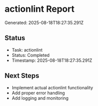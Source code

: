 # actionlint Report

Generated: 2025-08-18T18:27:35.291Z

## Status
- Task: actionlint
- Status: Completed
- Timestamp: 2025-08-18T18:27:35.291Z

## Next Steps
- Implement actual actionlint functionality
- Add proper error handling
- Add logging and monitoring

